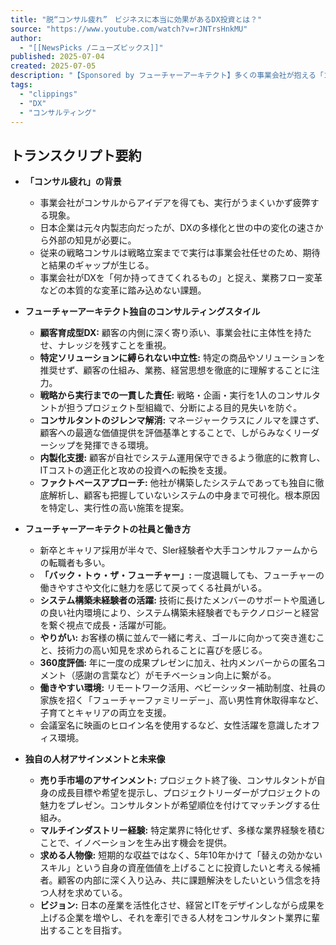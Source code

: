 ```yaml
---
title: "脱“コンサル疲れ”　ビジネスに本当に効果があるDX投資とは？"
source: "https://www.youtube.com/watch?v=rJNTrsHnkMU"
author:
  - "[[NewsPicks /ニューズピックス]]"
published: 2025-07-04
created: 2025-07-05
description: "【Sponsored by フューチャーアーキテクト】多くの事業会社が抱える「コンサル疲れ」の現象。一方で、コンサルタント自身も「本当に顧客に価値を提供できているのか」というもやもяを抱えている。本番組では、この双方の課題を解決する新たな関係性を模索し、 フューチャー（フューチャーアーキテクト） へとキャリアを転..."
tags:
  - "clippings"
  - "DX"
  - "コンサルティング"
---
```


## トランスクリプト要約

*   **「コンサル疲れ」の背景**
    *   事業会社がコンサルからアイデアを得ても、実行がうまくいかず疲弊する現象。
    *   日本企業は元々内製志向だったが、DXの多様化と世の中の変化の速さから外部の知見が必要に。
    *   従来の戦略コンサルは戦略立案までで実行は事業会社任せのため、期待と結果のギャップが生じる。
    *   事業会社がDXを「何か持ってきてくれるもの」と捉え、業務フロー変革などの本質的な変革に踏み込めない課題。

*   **フューチャーアーキテクト独自のコンサルティングスタイル**
    *   **顧客育成型DX:** 顧客の内側に深く寄り添い、事業会社に主体性を持たせ、ナレッジを残すことを重視。
    *   **特定ソリューションに縛られない中立性:** 特定の商品やソリューションを推奨せず、顧客の仕組み、業務、経営思想を徹底的に理解することに注力。
    *   **戦略から実行までの一貫した責任:** 戦略・企画・実行を1人のコンサルタントが担うプロジェクト型組織で、分断による目的見失いを防ぐ。
    *   **コンサルタントのジレンマ解消:** マネージャークラスにノルマを課さず、顧客への最適な価値提供を評価基準とすることで、しがらみなくリーダーシップを発揮できる環境。
    *   **内製化支援:** 顧客が自社でシステム運用保守できるよう徹底的に教育し、ITコストの適正化と攻めの投資への転換を支援。
    *   **ファクトベースアプローチ:** 他社が構築したシステムであっても独自に徹底解析し、顧客も把握していないシステムの中身まで可視化。根本原因を特定し、実行性の高い施策を提案。

*   **フューチャーアーキテクトの社員と働き方**
    *   新卒とキャリア採用が半々で、Sler経験者や大手コンサルファームからの転職者も多い。
    *   **「バック・トゥ・ザ・フューチャー」:** 一度退職しても、フューチャーの働きやすさや文化に魅力を感じて戻ってくる社員がいる。
    *   **システム構築未経験者の活躍:** 技術に長けたメンバーのサポートや風通しの良い社内環境により、システム構築未経験者でもテクノロジーと経営を繋ぐ視点で成長・活躍が可能。
    *   **やりがい:** お客様の横に並んで一緒に考え、ゴールに向かって突き進むこと、技術力の高い知見を求められることに喜びを感じる。
    *   **360度評価:** 年に一度の成果プレゼンに加え、社内メンバーからの匿名コメント（感謝の言葉など）がモチベーション向上に繋がる。
    *   **働きやすい環境:** リモートワーク活用、ベビーシッター補助制度、社員の家族を招く「フューチャーファミリーデー」、高い男性育休取得率など、子育てとキャリアの両立を支援。
    *   会議室名に映画のヒロイン名を使用するなど、女性活躍を意識したオフィス環境。

*   **独自の人材アサインメントと未来像**
    *   **売り手市場のアサインメント:** プロジェクト終了後、コンサルタントが自身の成長目標や希望を提示し、プロジェクトリーダーがプロジェクトの魅力をプレゼン。コンサルタントが希望順位を付けてマッチングする仕組み。
    *   **マルチインダストリー経験:** 特定業界に特化せず、多様な業界経験を積むことで、イノベーションを生み出す機会を提供。
    *   **求める人物像:** 短期的な収益ではなく、5年10年かけて「替えの効かないスキル」という自身の資産価値を上げることに投資したいと考える候補者。顧客の内部に深く入り込み、共に課題解決をしたいという信念を持つ人材を求めている。
    *   **ビジョン:** 日本の産業を活性化させ、経営とITをデザインしながら成果を上げる企業を増やし、それを牽引できる人材をコンサルタント業界に輩出することを目指す。
